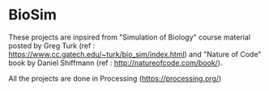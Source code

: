 # BioSim

These projects are inpsired from "Simulation of Biology" course material posted by Greg Turk (ref : https://www.cc.gatech.edu/~turk/bio_sim/index.html) and "Nature of Code" book by Daniel Shiffmann (ref : http://natureofcode.com/book/).

All the projects are done in Processing (https://processing.org/)
 
